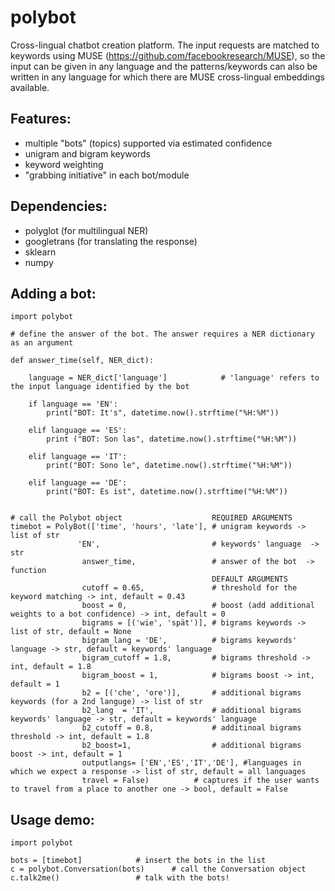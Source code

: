 # polybot
Cross-lingual chatbot creation platform. The input requests are matched to keywords using MUSE (https://github.com/facebookresearch/MUSE), so the input can be given in any language and the patterns/keywords can also be written in any language for which there are MUSE cross-lingual embeddings available.

## Features:
* multiple "bots" (topics) supported via estimated confidence
* unigram and bigram keywords
* keyword weighting
* "grabbing initiative" in each bot/module

## Dependencies:
* polyglot (for multilingual NER)
* googletrans (for translating the response)
* sklearn
* numpy

## Adding a bot:
    import polybot
    
    # define the answer of the bot. The answer requires a NER dictionary as an argument
    
    def answer_time(self, NER_dict):
    
        language = NER_dict['language']            # 'language' refers to the input language identified by the bot
        
        if language == 'EN':
            print("BOT: It's", datetime.now().strftime("%H:%M"))

        elif language == 'ES':
            print ("BOT: Son las", datetime.now().strftime("%H:%M"))

        elif language == 'IT':
            print("BOT: Sono le", datetime.now().strftime("%H:%M"))
        
        elif language == 'DE':
            print("BOT: Es ist", datetime.now().strftime("%H:%M"))
        
    
    # call the Polybot object                    REQUIRED ARGUMENTS
    timebot = PolyBot(['time', 'hours', 'late'], # unigram keywords -> list of str
                   'EN',                         # keywords' language  -> str
                    answer_time,                 # answer of the bot  -> function
                                                 DEFAULT ARGUMENTS
                    cutoff = 0.65,               # threshold for the keyword matching -> int, default = 0.43
                    boost = 0,                   # boost (add additional weights to a bot confidence) -> int, default = 0
                    bigrams = [('wie', 'spät')], # bigrams keywords -> list of str, default = None
                    bigram_lang = 'DE',          # bigrams keywords' language -> str, default = keywords' language
                    bigram_cutoff = 1.8,         # bigrams threshold -> int, default = 1.8
                    bigram_boost = 1,            # bigrams boost -> int, default = 1
                    b2 = [('che', 'ore')],       # additional bigrams keywords (for a 2nd languge) -> list of str
                    b2_lang  = 'IT',             # additional bigrams keywords' language -> str, default = keywords' language
                    b2_cutoff = 0.8,             # additinoal bigrams threshold -> int, default = 1.8   
                    b2_boost=1,                  # additional bigrams boost -> int, default = 1
                    outputlangs= ['EN','ES','IT','DE'], #languages in which we expect a response -> list of str, default = all languages
                    travel = False)          # captures if the user wants to travel from a place to another one -> bool, default = False  
                    

## Usage demo:
    import polybot
    
    bots = [timebot]            # insert the bots in the list 
    c = polybot.Conversation(bots)      # call the Conversation object
    c.talk2me()                 # talk with the bots!


